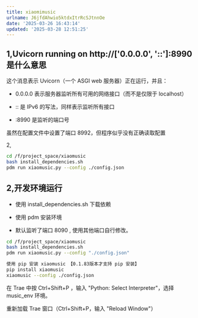 ```yaml
---
title: xiaomimusic
urlname: J6jfdAhwio5ktdxItrRcSJtnnOe
date: '2025-03-26 16:43:14'
updated: '2025-03-28 12:51:25'
---
```

## 1,Uvicorn running on http://['0.0.0.0', '::']:8990是什么意思
这个消息表示 Uvicorn（一个 ASGI web 服务器）正在运行，并且：
- 0.0.0.0 表示服务器监听所有可用的网络接口（而不是仅限于 localhost）

- :: 是 IPv6 的写法，同样表示监听所有接口

- :8990 是监听的端口号

虽然在配置文件中设置了端口 8992，但程序似乎没有正确读取配置

2,
```bash
cd /f/project_space/xiaomusic
bash install_dependencies.sh
pdm run xiaomusic.py --config ./config.json
```
##  2,开发环境运行
- 使用 install_dependencies.sh 下载依赖

- 使用 pdm 安装环境

- 默认监听了端口 8090 , 使用其他端口自行修改。

```bash
cd /f/project_space/xiaomusic
bash install_dependencies.sh
pdm run xiaomusic.py --config "./config.json"
```
```bash
使用 pip 安装 xiaomusic 【0.1.83版本才支持 pip 安装】
pip install xiaomusic
xiaomusic --config ./config.json
```
在 Trae 中按 Ctrl+Shift+P ，输入 "Python: Select Interpreter"，选择 music_env 环境。

重新加载 Trae 窗口（Ctrl+Shift+P，输入 "Reload Window"）
